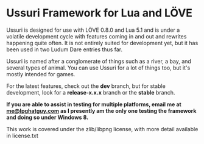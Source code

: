 # Ussuri Framework for Lua and LÖVE

Ussuri is designed for use with LÖVE 0.8.0 and Lua 5.1 and is under a volatile development cycle with features coming in and out and rewrites happening quite often. It is not entirely suited for development yet, but it has been used in two Ludum Dare entries thus far.

Ussuri is named after a conglomerate of things such as a river, a bay, and several types of animal. You can use Ussuri for a lot of things too, but it's mostly intended for games.

For the latest features, check out the **dev** branch, but for stable development, look for a **release-x.x.x** branch or the **stable** branch.

**If you are able to assist in testing for multiple platforms, email me at me@lpghatguy.com as I presently am the only one testing the framework and doing so under Windows 8.**

This work is covered under the zlib/libpng license, with more detail available in license.txt